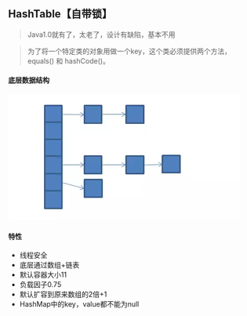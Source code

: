 ## HashTable【自带锁】
> Java1.0就有了，太老了，设计有缺陷，基本不用

> 为了将一个特定类的对象用做一个key，这个类必须提供两个方法，equals() 和 hashCode()。

#### 底层数据结构
![multithreading-hashtable底层数据结构.jpg](../resource/multithreading/multithreading-hashtable底层数据结构.jpg)

#### 特性
* 线程安全
* 底层通过数组+链表
* 默认容器大小11
* 负载因子0.75
* 默认扩容到原来数组的2倍+1
* HashMap中的key，value都不能为null